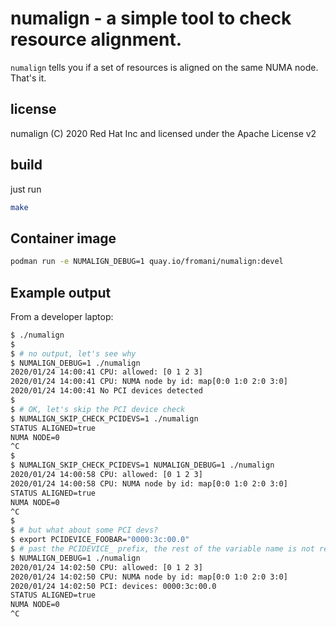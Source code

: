 # numalign - a simple tool to check resource alignment.

`numalign` tells you if a set of resources is aligned on the same NUMA node. That's it.

## license
numalign (C) 2020 Red Hat Inc and licensed under the Apache License v2

## build
just run
```bash
make
```

## Container image
```bash
podman run -e NUMALIGN_DEBUG=1 quay.io/fromani/numalign:devel
```

## Example output
From a developer laptop:
```bash
$ ./numalign 
$
$ # no output, let's see why
$ NUMALIGN_DEBUG=1 ./numalign
2020/01/24 14:00:41 CPU: allowed: [0 1 2 3]
2020/01/24 14:00:41 CPU: NUMA node by id: map[0:0 1:0 2:0 3:0]
2020/01/24 14:00:41 No PCI devices detected
$
$ # OK, let's skip the PCI device check 
$ NUMALIGN_SKIP_CHECK_PCIDEVS=1 ./numalign
STATUS ALIGNED=true
NUMA NODE=0
^C
$
$ NUMALIGN_SKIP_CHECK_PCIDEVS=1 NUMALIGN_DEBUG=1 ./numalign 
2020/01/24 14:00:58 CPU: allowed: [0 1 2 3]
2020/01/24 14:00:58 CPU: NUMA node by id: map[0:0 1:0 2:0 3:0]
STATUS ALIGNED=true
NUMA NODE=0
^C
$
$ # but what about some PCI devs?
$ export PCIDEVICE_FOOBAR="0000:3c:00.0"
$ # past the PCIDEVICE_ prefix, the rest of the variable name is not really important
$ NUMALIGN_DEBUG=1 ./numalign 
2020/01/24 14:02:50 CPU: allowed: [0 1 2 3]
2020/01/24 14:02:50 CPU: NUMA node by id: map[0:0 1:0 2:0 3:0]
2020/01/24 14:02:50 PCI: devices: 0000:3c:00.0
STATUS ALIGNED=true
NUMA NODE=0
^C

```
